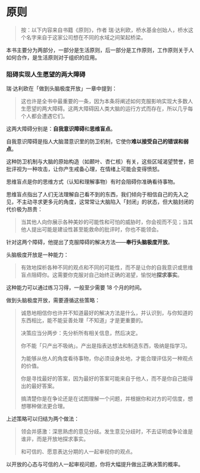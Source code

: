 # 原则    

> 按：以下内容来自书籍《原则》，作者 瑞·达利欧，桥水基金创始人，桥水这个名字来自于这家公司想在不同的水域之间架起桥梁。

本书主要分为两部分，一部分是生活原则，后一部分是工作原则，工作原则关于人如何合作，是生活原则对于组织的应用。   

### 阻碍实现人生愿望的两大障碍

瑞·达利欧在「做到头脑极度开放」一章中提到：    

> 这也许是全书中最重要的一条，因为本条将阐述如何克服影响实现大多数人生愿望的两大障碍。这两大障碍因人类大脑的运行方式而存在，所以几乎每个人都会遭遇它们。     

这两大障碍分别是：**自我意识障碍**和**思维盲点**。     

自我意识障碍是指人大脑潜意识里的防卫机制，它使你**难以接受自己的错误和弱点**。   

这种防卫机制与大脑的原始构造（如颞叶、杏仁核）有关，这些区域渴望赞誉，把批评视为一种攻击，让你产生戒备心理，在情绪上可能会变得愤怒。     

思维盲点是你的思维方式（认知和理解事物）有时会阻碍你准确看待事物。     

思维盲点指出了人们无法理解自己看不到的东西，我们倾向于相信自己的先入之见，不主动寻求更多元的角度，这常常让大脑陷入「封闭」的状态，但大脑封闭的代价极为昂贵：   

> 当其他人向你展示各种美妙的可能性和可怕的威胁时，你会视而不见；当其他人提出可能是建设性甚至能救命的批评时，你也不能领会。   

针对这两个障碍，他提出了克服障碍的解决方法——**奉行头脑极度开放**。   

头脑极度开放是一种能力：

> 有效地探析各种不同的观点和不同的可能性，而不是让你的自我意识或思维盲点阻碍你。这需要你克服对自己始终正确的渴望，愉悦地**探求事实**。

这种能力可以通过练习习得，一般至少需要 18 个月的时间。  

做到头脑极度开放，需要遵循这些策略：  

> 诚恳地相信你也许并不知道最好的解决方法是什么，并认识到，与你知道的东西相比，能不能妥善处理「不知道」才是更重要的。
>
> 决策应当分两步：先分析所有相关信息，然后决定。
>
> 你不能「只产出不吸纳」。产出是指表达想法和制造东西，吸纳是指学习。
>
> 为能够从他人的角度看待事物，你必须设身处地，才能合理评估另一种观点的价值。
>
> 你是寻找最好的答案，因为最好的答案可能来自于他人，而不是你自己能得出的最好答案。
>
> 搞清楚你是在争论还是在试图理解一个问题，并根据你和对方的可信度，想想哪种做法更合理。

上述策略可以归结为两个做法：  

> 领会并感激：深思熟虑的意见分歧。发生意见分歧时，不去证明或争论谁是谁非，而是开放地探求事实。
>
> 和可信的、愿意表达分期的人一起审视你的观点。

以开放的心态与可信的人一起审视问题，你将大幅提升做出正确决策的概率。  

